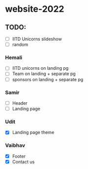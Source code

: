 # website-2022
## TODO:
- [ ] IITD Unicorns slideshow
- [ ] random

### Hemali
- [ ] IITD unicorns on landing pg
- [ ] Team on landing + separate pg
- [ ] sponsors on landing + separate pg
### Samir
- [ ] Header
- [ ] Landing page
### Udit
- [x] Landing page theme
### Vaibhav
- [x] Footer
- [x] Contact us  
